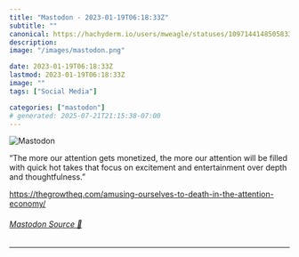 ```yaml
---
title: "Mastodon - 2023-01-19T06:18:33Z"
subtitle: ""
canonical: https://hachyderm.io/users/mweagle/statuses/109714414850583357
description:
image: "/images/mastodon.png"

date: 2023-01-19T06:18:33Z
lastmod: 2023-01-19T06:18:33Z
image: ""
tags: ["Social Media"]

categories: ["mastodon"]
# generated: 2025-07-21T21:15:38-07:00
---
```

![Mastodon](/images/mastodon.png)

<p>“The more our attention gets monetized, the more our attention will be filled with quick hot takes that focus on excitement and entertainment over depth and thoughtfulness.”</p><p><a href="https://thegrowtheq.com/amusing-ourselves-to-death-in-the-attention-economy/" target="_blank" rel="nofollow noopener noreferrer" translate="no"><span class="invisible">https://</span><span class="ellipsis">thegrowtheq.com/amusing-oursel</span><span class="invisible">ves-to-death-in-the-attention-economy/</span></a></p>


###### [Mastodon Source 🐘](https://hachyderm.io/@mweagle/109714414850583357)

___
